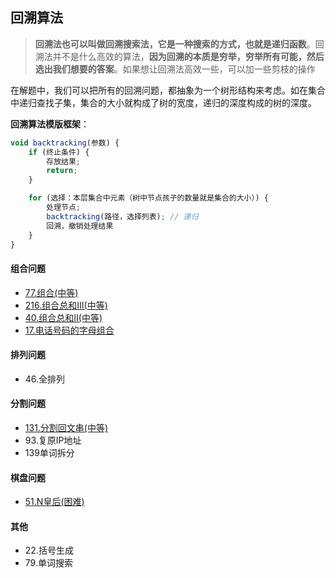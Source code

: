 ## 回溯算法

> **回溯法也可以叫做回溯搜索法，它是一种搜索的方式，也就是递归函数**。回溯法并不是什么高效的算法，**因为回溯的本质是穷举，穷举所有可能，然后选出我们想要的答案**。如果想让回溯法高效一些，可以加一些剪枝的操作

在解题中，我们可以把所有的回溯问题，都抽象为一个树形结构来考虑。如在集合中递归查找子集，集合的大小就构成了树的宽度，递归的深度构成的树的深度。

**回溯算法模版框架**：

```js
void backtracking(参数) {
    if (终止条件) {
        存放结果;
        return;
    }

    for (选择：本层集合中元素（树中节点孩子的数量就是集合的大小）) {
        处理节点;
        backtracking(路径，选择列表); // 递归
        回溯，撤销处理结果
    }
}
```



#### 组合问题

- [77.组合(中等)](https://github.com/Capactity/blog/blob/master/algorithm/回溯算法/77-组合.md)
- [216.组合总和III(中等)](https://github.com/Capactity/blog/blob/master/algorithm/回溯算法/216-组合总和.md)
- [40.组合总和II(中等)](https://github.com/Capactity/blog/blob/master/algorithm/回溯算法/40-组合总和.md)
- [17.电话号码的字母组合](https://github.com/Capactity/blog/blob/master/algorithm/哈希表/17-电话号码的字母组合.md)

#### **排列问题**

- 46.全排列

#### 分割问题

- [131.分割回文串(中等)](https://github.com/Capactity/blog/blob/master/algorithm/回溯算法/131-分割回文串.md)
- 93.复原IP地址
- 139单词拆分

#### 棋盘问题

- [51.N皇后(困难)](https://github.com/Capactity/blog/blob/master/algorithm/回溯算法/51-N皇后.md)

#### 其他

- 22.括号生成
- 79.单词搜索

